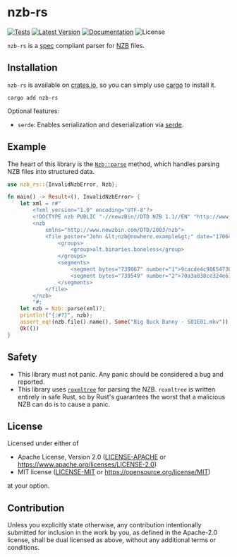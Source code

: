 nzb-rs
========

[![Tests](https://img.shields.io/github/actions/workflow/status/Ravencentric/nzb-rs/tests.yml?label=tests)](https://github.com/Ravencentric/nzb-rs/actions/workflows/tests.yml)
[![Latest Version](https://img.shields.io/crates/v/nzb-rs)](https://crates.io/crates/nzb-rs)
[![Documentation](https://docs.rs/nzb-rs/badge.svg)](https://docs.rs/nzb-rs)
![License](https://img.shields.io/crates/l/nzb-rs)

`nzb-rs` is a [spec](https://sabnzbd.org/wiki/extra/nzb-spec) compliant parser for [NZB](https://en.wikipedia.org/wiki/NZB) files.

## Installation

`nzb-rs` is available on [crates.io](https://crates.io/crates/nzb-rs), so you can simply use [cargo](https://github.com/rust-lang/cargo) to install it.

```console
cargo add nzb-rs
```

Optional features:

- `serde`: Enables serialization and deserialization via [serde](https://crates.io/crates/serde).

## Example

The heart of this library is the [`Nzb::parse`][] method, which handles parsing NZB files into structured data.

<!-- Replacement intra-doc links for GitHub and crates.io. See https://linebender.org/blog/doc-include -->
[`Nzb::parse`]: https://docs.rs/nzb-rs/latest/nzb_rs/struct.Nzb.html#method.parse

```rust
use nzb_rs::{InvalidNzbError, Nzb};

fn main() -> Result<(), InvalidNzbError> {
    let xml = r#"
        <?xml version="1.0" encoding="UTF-8"?>
        <!DOCTYPE nzb PUBLIC "-//newzBin//DTD NZB 1.1//EN" "http://www.newzbin.com/DTD/nzb/nzb-1.1.dtd">
        <nzb
            xmlns="http://www.newzbin.com/DTD/2003/nzb">
            <file poster="John &lt;nzb@nowhere.example&gt;" date="1706440708" subject="[1/1] - &quot;Big Buck Bunny - S01E01.mkv&quot; yEnc (1/2) 1478616">
                <groups>
                    <group>alt.binaries.boneless</group>
                </groups>
                <segments>
                    <segment bytes="739067" number="1">9cacde4c986547369becbf97003fb2c5-9483514693959@example</segment>
                    <segment bytes="739549" number="2">70a3a038ce324e618e2751e063d6a036-7285710986748@example</segment>
                </segments>
            </file>
        </nzb>
        "#;
    let nzb = Nzb::parse(xml)?;
    println!("{:#?}", nzb);
    assert_eq!(nzb.file().name(), Some("Big Buck Bunny - S01E01.mkv"));
    Ok(())
}

```

## Safety

- This library must not panic. Any panic should be considered a bug and reported.
- This library uses [`roxmltree`](https://crates.io/crates/roxmltree) for parsing the NZB. `roxmltree` is written entirely in safe Rust, so by Rust's guarantees the worst that a malicious NZB can do is to cause a panic.

## License

Licensed under either of

 * Apache License, Version 2.0
   ([LICENSE-APACHE](https://github.com/Ravencentric/nzb-rs/blob/main/LICENSE-APACHE) or <https://www.apache.org/licenses/LICENSE-2.0>)
 * MIT license
   ([LICENSE-MIT](https://github.com/Ravencentric/nzb-rs/blob/main/LICENSE-MIT) or <https://opensource.org/license/MIT>)

at your option.

## Contribution

Unless you explicitly state otherwise, any contribution intentionally submitted
for inclusion in the work by you, as defined in the Apache-2.0 license, shall be
dual licensed as above, without any additional terms or conditions.
